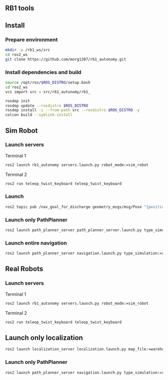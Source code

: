 ## RB1 tools

## Install

### Prepare environment
```bash
mkdir -p /rb1_ws/src
cd ros2_ws
git clone https://github.com/morg1207/rb1_autonomy.git


```
### Install dependencies and build

```bash
source /opt/ros/$ROS_DISTRO/setup.bash
cd ros2_ws
vcs import src < src/rb1_autonomy/rb1_

rosdep init
rosdep update --rosdistro $ROS_DISTRO
rosdep install -i --from-path src --rosdistro $ROS_DISTRO -y
colcon build --symlink-install
```



## Sim Robot
### Launch servers

Terminal 1
```bash
ros2 launch rb1_autonomy servers.launch.py robot_mode:=sim_robot
```
Terminal 2

```bash
ros2 run teleop_twist_keyboard teleop_twist_keyboard
```
### Launch
```bash
ros2 topic pub /nav_goal_for_discharge geometry_msgs/msg/Pose "{position: {x: 2.0, y: 0.5, z: 0.0}, orientation: {x: 0.0, y: 0.0, z: 0.0, w: 1.0}}"
```
### Launch only PathPlanner 
```bash
ros2 launch path_planner_server path_planner_server.launch.py type_simulation:=sim_robot use_sim_time:=True 
```

### Launch entire navigation
```bash
ros2 launch path_planner_server navigation.launch.py type_simulation:=sim_robot use_sim_time:=True map_file:=warehouse_map_sim_edit.yaml 
```

## Real Robots
### Launch servers
Terminal 1
```bash
ros2 launch rb1_autonomy servers.launch.py robot_mode:=sim_robot
```
Terminal 2

```bash
ros2 run teleop_twist_keyboard teleop_twist_keyboard
```

## Launch only localization 
```bash
ros2 launch localization_server localization.launch.py map_file:=warehouse_map_real.yaml use_sim_time:=True
```
### Launch only PathPlanner 

```bash
ros2 launch path_planner_server navigation.launch.py type_simulation:=real_robot use_sim_time:=False 